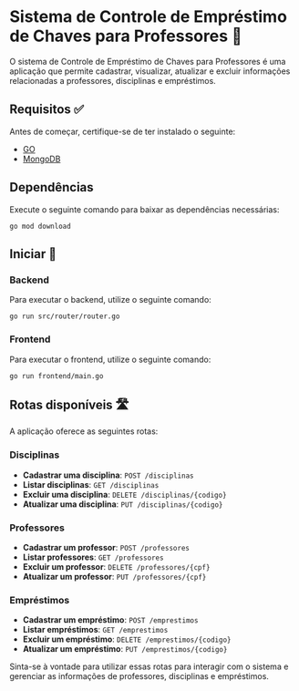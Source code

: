 # Sistema de Controle de Empréstimo de Chaves para Professores 📝

O sistema de Controle de Empréstimo de Chaves para Professores é uma aplicação que permite cadastrar, visualizar, atualizar e excluir informações relacionadas a professores, disciplinas e empréstimos.

## Requisitos ✅

Antes de começar, certifique-se de ter instalado o seguinte:

- [GO](https://go.dev/dl/)
- [MongoDB](https://www.mongodb.com/cloud/atlas/lp/try4?utm_source=google&utm_campaign=search_gs_pl_evergreen_atlas_core_prosp-brand_gic-null_amers-br_ps-all_desktop_eng_lead&utm_term=mongodb&utm_medium=cpc_paid_search&utm_ad=e&utm_ad_campaign_id=12212624308&adgroup=115749706023&cq_cmp=12212624308&gad=1&gclid=CjwKCAjwkLCkBhA9EiwAka9QRl846vPE0kXkCtmekDxAserqSfHRGRIJsxsZv90fypc8tm658DIQVhoCsM0QAvD_BwE)

## Dependências

Execute o seguinte comando para baixar as dependências necessárias:

```
go mod download
```

## Iniciar 🚀 

### Backend 

Para executar o backend, utilize o seguinte comando:

```
go run src/router/router.go
```

### Frontend

Para executar o frontend, utilize o seguinte comando:

```
go run frontend/main.go
```

## Rotas disponíveis 🛣️

A aplicação oferece as seguintes rotas:

### Disciplinas

- **Cadastrar uma disciplina**: `POST /disciplinas`
- **Listar disciplinas**: `GET /disciplinas`
- **Excluir uma disciplina**: `DELETE /disciplinas/{codigo}`
- **Atualizar uma disciplina**: `PUT /disciplinas/{codigo}`

### Professores

- **Cadastrar um professor**: `POST /professores`
- **Listar professores**: `GET /professores`
- **Excluir um professor**: `DELETE /professores/{cpf}`
- **Atualizar um professor**: `PUT /professores/{cpf}`

### Empréstimos

- **Cadastrar um empréstimo**: `POST /emprestimos`
- **Listar empréstimos**: `GET /emprestimos`
- **Excluir um empréstimo**: `DELETE /emprestimos/{codigo}`
- **Atualizar um empréstimo**: `PUT /emprestimos/{codigo}`

Sinta-se à vontade para utilizar essas rotas para interagir com o sistema e gerenciar as informações de professores, disciplinas e empréstimos.
